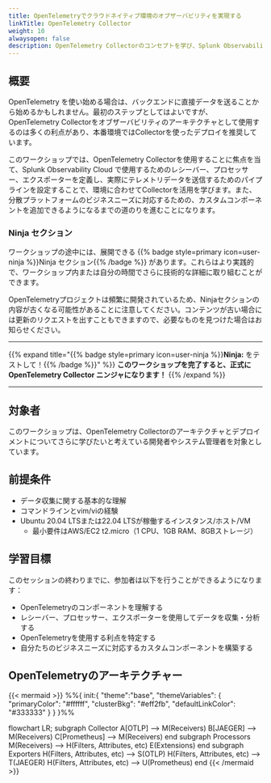 ```yaml
---
title: OpenTelemetryでクラウドネイティブ環境のオブザーバビリティを実現する
linkTitle: OpenTelemetry Collector
weight: 10
alwaysopen: false
description: OpenTelemetry Collectorのコンセプトを学び、Splunk Observability Cloudにデータを送信する方法を理解しましょう。
---
```


## 概要

OpenTelemetry を使い始める場合は、バックエンドに直接データを送ることから始めるかもしれません。最初のステップとしてはよいですが、OpenTelemetry Collectorをオブザーバビリティのアーキテクチャとして使用するのは多くの利点があり、本番環境ではCollectorを使ったデプロイを推奨しています。

このワークショップでは、OpenTelemetry Collectorを使用することに焦点を当て、Splunk Observability Cloud で使用するためのレシーバー、プロセッサー、エクスポーターを定義し、実際にテレメトリデータを送信するためのパイプラインを設定することで、環境に合わせてCollectorを活用を学びます。また、分散プラットフォームのビジネスニーズに対応するための、カスタムコンポーネントを追加できるようになるまでの道のりを進むことになります。

### Ninja セクション

ワークショップの途中には、展開できる {{% badge style=primary icon=user-ninja %}}Ninja セクション{{% /badge %}} があります。これらはより実践的で、ワークショップ内または自分の時間でさらに技術的な詳細に取り組むことができます。

OpenTelemetryプロジェクトは頻繁に開発されているため、Ninjaセクションの内容が古くなる可能性があることに注意してください。コンテンツが古い場合には更新のリクエストを出すこともできますので、必要なものを見つけた場合はお知らせください。

---

{{% expand title="{{% badge style=primary icon=user-ninja %}}**Ninja:** をテストして！{{% /badge %}}" %}}
**このワークショップを完了すると、正式に OpenTelemetry Collector ニンジャになります！**
{{% /expand %}}

---

## 対象者

このワークショップは、OpenTelemetry Collectorのアーキテクチャとデプロイメントについてさらに学びたいと考えている開発者やシステム管理者を対象としています。

## 前提条件
- データ収集に関する基本的な理解
- コマンドラインとvim/viの経験
- Ubuntu 20.04 LTSまたは22.04 LTSが稼働するインスタンス/ホスト/VM
  - 最小要件はAWS/EC2 t2.micro（1 CPU、1GB RAM、8GBストレージ）

## 学習目標

このセッションの終わりまでに、参加者は以下を行うことができるようになります：

- OpenTelemetryのコンポーネントを理解する
- レシーバー、プロセッサー、エクスポーターを使用してデータを収集・分析する
- OpenTelemetryを使用する利点を特定する
- 自分たちのビジネスニーズに対応するカスタムコンポーネントを構築する

## OpenTelemetryのアーキテクチャー

{{< mermaid >}}
%%{
  init:{
    "theme":"base",
    "themeVariables": {
      "primaryColor": "#ffffff",
      "clusterBkg": "#eff2fb",
      "defaultLinkColor": "#333333"
    }
  }
}%%

flowchart LR;
    subgraph Collector
    A[OTLP] --> M(Receivers)
    B[JAEGER] --> M(Receivers)
    C[Prometheus] --> M(Receivers)
    end
    subgraph Processors
    M(Receivers) --> H(Filters, Attributes, etc)
    E(Extensions)
    end
    subgraph Exporters
    H(Filters, Attributes, etc) --> S(OTLP)
    H(Filters, Attributes, etc) --> T(JAEGER)
    H(Filters, Attributes, etc) --> U(Prometheus)
    end
{{< /mermaid >}}
